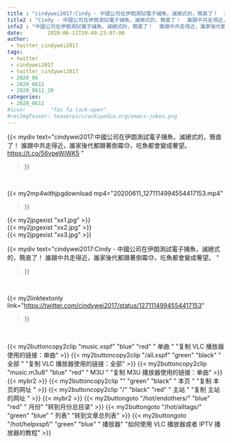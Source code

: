 ```yaml
---
title : "cindywei2017:Cindy - 中國公司在伊朗測試電子捕魚，滅絕式的，簡直了！  誰跟中共走得近，誰家後代都跟著倒霉😓，吃魚都會變成奢望。 "
title2 : "Cindy - 中國公司在伊朗測試電子捕魚，滅絕式的，簡直了！  誰跟中共走得近，誰家後代都跟著倒霉😓，吃魚都會變成奢望。 "
info2 : "中國公司在伊朗測試電子捕魚，滅絕式的，簡直了！  誰跟中共走得近，誰家後代都跟著倒霉😓，吃魚都會變成奢望。  https://t.co/56vpeWiWK5 "
date:        2020-06-11T20:40:23-07:00
author:
 - twitter_cindywei2017
tags:
 - twitter
 - cindywei2017
 - twitter_cindywei2017
 - 2020_06
 - 2020_0611
 - 2020_0611_20
categories:
 - 2020_0611
#icon:        "fas fa-lock-open"
#resImgTeaser: teaserpics/wikipedia.org/emacs-jokes.png
---
```


{{< mydiv text="cindywei2017:中國公司在伊朗測試電子捕魚，滅絕式的，簡直了！  誰跟中共走得近，誰家後代都跟著倒霉😓，吃魚都會變成奢望。  https://t.co/56vpeWiWK5 "
>}}
<br>


{{< my2mp4withjpgdownload mp4="20200611_1271114994554417153.mp4"
>}}

{{< my2jpgexist "xx1.jpg" >}}<br>
{{< my2jpgexist "xx2.jpg" >}}<br>
{{< my2jpgexist "xx3.jpg" >}}<br>



{{< mydiv text="cindywei2017:Cindy - 中國公司在伊朗測試電子捕魚，滅絕式的，簡直了！  誰跟中共走得近，誰家後代都跟著倒霉😓，吃魚都會變成奢望。 "
>}}
<br>

{{< my2linktextonly link="https://twitter.com/cindywei2017/status/1271114994554417153"
>}}


<br>

{{< my2buttoncopy2clip "music.xspf"        "blue"   "red"    " 单曲 "  "复制 VLC 播放器使用的链接：单曲" >}} {{< my2buttoncopy2clip "/all.xspf"         "green"  "black"  " 全部 "  "复制 VLC 播放器使用的链接：全部" >}} {{< my2buttoncopy2clip "music.m3u8"        "blue"   "red"    " M3U  "    "复制 M3U 播放器使用的链接：单曲" >}} {{< mybr2 >}} {{< my2buttoncopy2clip ""                  "green"  "black"  " 本页 "    "复制 本页的网址 " >}} {{< my2buttoncopy2clip "/"                 "black"  "red"    " 主站 "    "复制 主站的网址 " >}} {{< mybr2 >}} {{< my2buttongoto      "/hot/endothers/"   "blue"   "red"    " 月份"   "转到月份总目录" >}} {{< my2buttongoto      "/hot/alltags/"     "green"  "blue"   " 列表"   "转到文章总列表" >}} {{< my2buttongoto      "/hot/helpxspf/"    "green"  "blue"   " 播放器" "如何使用 VLC 播放器或者 IPTV 播放器的教程" >}} 
